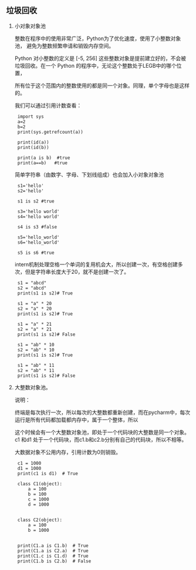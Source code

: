 ## 垃圾回收
1. 小对象对象池

	整数在程序中的使用非常广泛，Python为了优化速度，使用了小整数对象池， 避免为整数频繁申请和销毁内存空间。

	Python 对小整数的定义是 [-5, 256] 这些整数对象是提前建立好的，不会被垃圾回收。在一个 Python 的程序中，无论这个整数处于LEGB中的哪个位置，

	所有位于这个范围内的整数使用的都是同一个对象。同理，单个字母也是这样的。
	
	我们可以通过引用计数查看：
	
		import sys
		a=2
		b=2
		print(sys.getrefcount(a))
		
		print(id(a))
		print(id(b))
		
		print(a is b)  #true
		print(a==b)	  #true

	简单字符串（由数字、字母、下划线组成）也会加入小对象对象池
	
		s1='hello'
		s2='hello'
		
		s1 is s2 #true
		
		s3='hello world'
		s4='hello world'
		
		s4 is s3 #false
		
		s5='hello_world'
		s6='hello_world'
		
		s5 is s6 #true

	intern机制处理空格一个单词的复用机会大，所以创建一次，有空格创建多次，但是字符串长度大于20，就不是创建一次了。
	
		s1 = "abcd"
		s2 = "abcd"
		print(s1 is s2)# True
		
		s1 = "a" * 20
		s2 = "a" * 20
		print(s1 is s2)# True
		
		s1 = "a" * 21
		s2 = "a" * 21
		print(s1 is s2)# False
		
		s1 = "ab" * 10
		s2 = "ab" * 10
		print(s1 is s2)# True
		
		s1 = "ab" * 11
		s2 = "ab" * 11
		print(s1 is s2)# False
		
			
2. 大整数对象池。

	说明：
	
	终端是每次执行一次，所以每次的大整数都重新创建，而在pycharm中，每次运行是所有代码都加载都内存中，属于一个整体，所以

 	这个时候会有一个大整数对象池，即处于一个代码块的大整数是同一个对象。c1 和d1 处于一个代码块，而c1.b和c2.b分别有自己的代码块，所以不相等。
 	
 	大数据对象不公用内存，引用计数为0则销毁。
 	
 		c1 = 1000
		d1 = 1000
		print(c1 is d1)  # True
		
		class C1(object):
		    a = 100
		    b = 100
		    c = 1000
		    d = 1000
		
		
		class C2(object):
		    a = 100
		    b = 1000
		
		
		print(C1.a is C1.b)  # True
		print(C1.a is C2.a)  # True
		print(C1.c is C1.d)  # True
		print(C1.b is C2.b)  # False

